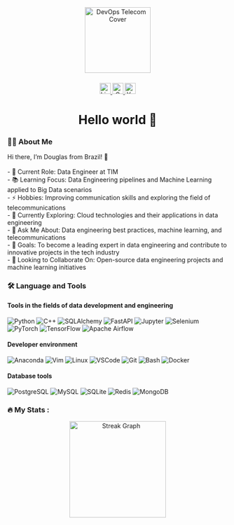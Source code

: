<div align="center">
  <img height="150" src="https://itsvit.com/wp-content/uploads/2019/07/ItSvit_devops-telecom_cover.gif" alt="DevOps Telecom Cover"/>
</div>

###

<div align="center">
  <a href="https://linkedin.com/in/mdougl" target="_blank">
    <img src="https://img.shields.io/static/v1?message=LinkedIn&logo=linkedin&label=&color=0077B5&logoColor=white&labelColor=&style=for-the-badge" height="25" alt="LinkedIn Badge" />
  </a>
  <a href="mailto:doug.engenharia.eletrica@gmail.com" target="_blank">
    <img src="https://img.shields.io/static/v1?message=Gmail&logo=gmail&label=&color=D14836&logoColor=white&labelColor=&style=for-the-badge" height="25" alt="Gmail Badge" />
  </a>
  <a href="https://www.youtube.com/@fernettv" target="_blank">
    <img src="https://img.shields.io/static/v1?message=YouTube&logo=youtube&label=&color=FF0000&logoColor=white&labelColor=&style=for-the-badge" height="25" alt="YouTube Badge" />
  </a>
</div>

###

<h1 align="center">Hello world 👋</h1>

###

<h3 align="left">👩‍💻  About Me</h3>

<p align="left">
Hi there, I’m Douglas from Brazil! 👋<br><br>
- 🔭 Current Role: Data Engineer at TIM<br>
- 📚 Learning Focus: Data Engineering pipelines and Machine Learning applied to Big Data scenarios<br>
- ⚡ Hobbies: Improving communication skills and exploring the field of telecommunications<br>
- 🌱 Currently Exploring: Cloud technologies and their applications in data engineering<br>
- 💬 Ask Me About: Data engineering best practices, machine learning, and telecommunications<br>
- 🎯 Goals: To become a leading expert in data engineering and contribute to innovative projects in the tech industry<br>
- 🤝 Looking to Collaborate On: Open-source data engineering projects and machine learning initiatives
</p>

###

<h3 align="left">🛠 Language and Tools</h3>

<h4 align="left">Tools in the fields of data development and engineering</h4>

![Python](https://img.shields.io/badge/python-3670A0?style=for-the-badge&logo=python&logoColor=ffdd54)
![C++](https://img.shields.io/badge/C%2B%2B-00599C?style=for-the-badge&logo=c%2B%2B&logoColor=white)
![SQLAlchemy](https://img.shields.io/badge/sqlalchemy-100000?style=for-the-badge&logo=sqlalchemy&logoColor=white)
![FastAPI](https://img.shields.io/badge/fastapi-009688?style=for-the-badge&logo=fastapi&logoColor=white)
![Jupyter](https://img.shields.io/badge/jupyter-%23F37626.svg?style=for-the-badge&logo=jupyter&logoColor=white)
![Selenium](https://img.shields.io/badge/selenium-43B02A?style=for-the-badge&logo=selenium&logoColor=white)
![PyTorch](https://img.shields.io/badge/PyTorch-EE4C2C?style=for-the-badge&logo=PyTorch&logoColor=white)
![TensorFlow](https://img.shields.io/badge/TensorFlow-FF6F00?style=for-the-badge&logo=TensorFlow&logoColor=white)
![Apache Airflow](https://img.shields.io/badge/apache%20airflow-017CEE?style=for-the-badge&logo=apache-airflow&logoColor=white)

<h4 align="left">Developer environment</h4>

![Anaconda](https://img.shields.io/badge/Anaconda-%2344A833.svg?style=for-the-badge&logo=anaconda&logoColor=white)
![Vim](https://img.shields.io/badge/VIM-%2311AB00.svg?style=for-the-badge&logo=vim&logoColor=white)
![Linux](https://img.shields.io/badge/Linux-FCC624?style=for-the-badge&logo=linux&logoColor=black)
![VSCode](https://img.shields.io/badge/VS%20Code-0078d7.svg?style=for-the-badge&logo=visual-studio-code&logoColor=white)
![Git](https://img.shields.io/badge/git-%23F05033.svg?style=for-the-badge&logo=git&logoColor=white)
![Bash](https://img.shields.io/badge/GNU%20Bash-4EAA25?style=for-the-badge&logo=GNU%20Bash&logoColor=white)
![Docker](https://img.shields.io/badge/Docker-2496ED?style=for-the-badge&logo=docker&logoColor=white)

<h4 align="left">Database tools</h4>

![PostgreSQL](https://img.shields.io/badge/postgresql-%23316192.svg?style=for-the-badge&logo=postgresql&logoColor=white)
![MySQL](https://img.shields.io/badge/mysql-%2300f.svg?style=for-the-badge&logo=mysql&logoColor=white)
![SQLite](https://img.shields.io/badge/sqlite-%2307405e.svg?style=for-the-badge&logo=sqlite&logoColor=white)
![Redis](https://img.shields.io/badge/redis-%23DD0031.svg?style=for-the-badge&logo=redis&logoColor=white)
![MongoDB](https://img.shields.io/badge/mongodb-%2347A248.svg?style=for-the-badge&logo=mongodb&logoColor=white)

###

<h3 align="left">🔥 My Stats :</h3> 
<div align="center"> 
  <img src="https://streak-stats.demolab.com?user=m-dougl&locale=en&mode=daily&theme=dark&hide_border=false&border_radius=5&order=3" height="220" alt="Streak Graph" />
</div>
